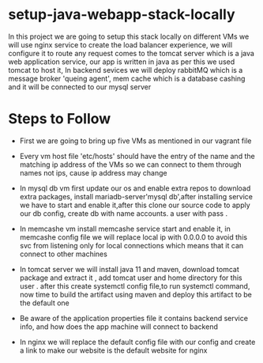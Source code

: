 # setup-java-webapp-stack-locally
In this project we are going to setup this stack locally on different VMs we will use nginx service to create the load balancer experience, we will configure it to route any request comes to the tomcat server which is a java web application service, our app is written in java as per this we used tomcat to host it, In backend sevices we will deploy rabbitMQ which is a message broker 'queing agent', mem cache which is a database cashing and it will be connected to our mysql server
# Steps to Follow

- First we are going to bring up five VMs as mentioned in our vagrant file

- Every vm host file 'etc/hosts' should have the entry of the name and the matching ip address of the VMs so we can connect to them through names not ips, cause ip address may change

- In mysql db vm first update our os and enable extra repos to download extra packages, install mariadb-server'mysql db',after installing service we have to start and enable it,after this clone our source 
  code to apply our db config, create db with name accounts. a user with pass .

- In memcashe vm install memcashe service start and enable it, in memcashe config file we will replace local ip with 0.0.0.0 to avoid this svc from listening only for local connections which means that it 
  can connect to other machines

- In tomcat server we will install java 11 and maven, download tomcat package and extract it , add tomcat user and home directory for this user . after this create systemctl config file,to run systemctl 
  command, now time to build the artifact using maven and deploy this artifact to be the default one

- Be aware of the application properties file it contains backend service info, and how does the app machine will connect to backend 

- In nginx we will replace the default config file with our config and create a link to make our website is the default website for nginx
